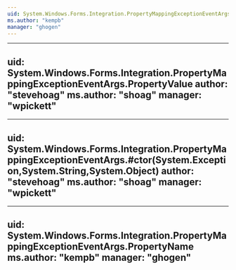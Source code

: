 ```yaml
---
uid: System.Windows.Forms.Integration.PropertyMappingExceptionEventArgs
ms.author: "kempb"
manager: "ghogen"
---
```


---
uid: System.Windows.Forms.Integration.PropertyMappingExceptionEventArgs.PropertyValue
author: "stevehoag"
ms.author: "shoag"
manager: "wpickett"
---

---
uid: System.Windows.Forms.Integration.PropertyMappingExceptionEventArgs.#ctor(System.Exception,System.String,System.Object)
author: "stevehoag"
ms.author: "shoag"
manager: "wpickett"
---

---
uid: System.Windows.Forms.Integration.PropertyMappingExceptionEventArgs.PropertyName
ms.author: "kempb"
manager: "ghogen"
---
